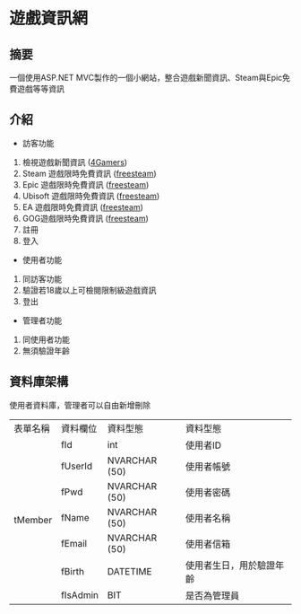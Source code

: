 # 遊戲資訊網
## 摘要
一個使用ASP.NET MVC製作的一個小網站，整合遊戲新聞資訊、Steam與Epic免費遊戲等等資訊

## 介紹
- 訪客功能
1. 檢視遊戲新聞資訊 ([4Gamers](https://www.4gamers.com.tw/rss/latest-news))
2. Steam 遊戲限時免費資訊 ([freesteam](https://freesteam.games/category/steam/feed))
3. Epic 遊戲限時免費資訊 ([freesteam](https://freesteam.games/category/epic-games/feed))
4. Ubisoft 遊戲限時免費資訊 ([freesteam](https://freesteam.games/category/ubisoft/feed))
5. EA 遊戲限時免費資訊 ([freesteam](https://freesteam.games/category/electronic-arts/feed))
6. GOG遊戲限時免費資訊 ([freesteam](https://freesteam.games/category/gog/feed))
7. 註冊
8. 登入
   
- 使用者功能
1. 同訪客功能
2. 驗證若18歲以上可檢閱限制級遊戲資訊
3. 登出
   
- 管理者功能
1. 同使用者功能
2. 無須驗證年齡

## 資料庫架構
使用者資料庫，管理者可以自由新增刪除

<table>
	<tr>
	    <td>表單名稱</td>
	    <td>資料欄位</td>
	    <td>資料型態</td>  
      <td>資料型態</td>  
	</tr >
	<tr>
	    <td rowspan="7">tMember</td>
	    <td>fId</td>
	    <td>int</td>
      <td>使用者ID</td>
	</tr>
  <tr>
	    <td>fUserId</td>
	    <td>NVARCHAR (50)</td>
      <td>使用者帳號</td>
	</tr>
  <tr>
	    <td>fPwd</td>
	    <td>NVARCHAR (50)</td>
      <td>使用者密碼</td>
	</tr>
  <tr>
	    <td>fName</td>
	    <td>NVARCHAR (50)</td>
      <td>使用者名稱</td>
	</tr>
  <tr>
	    <td>fEmail</td>
	    <td>NVARCHAR (50)</td>
      <td>使用者信箱</td>
	</tr>
  <tr>
	    <td>fBirth</td>
	    <td>DATETIME</td>
      <td>使用者生日，用於驗證年齡</td>
	</tr>
  <tr>
	    <td>fIsAdmin</td>
	    <td>BIT</td>
      <td>是否為管理員</td>
	</tr>
</table>
